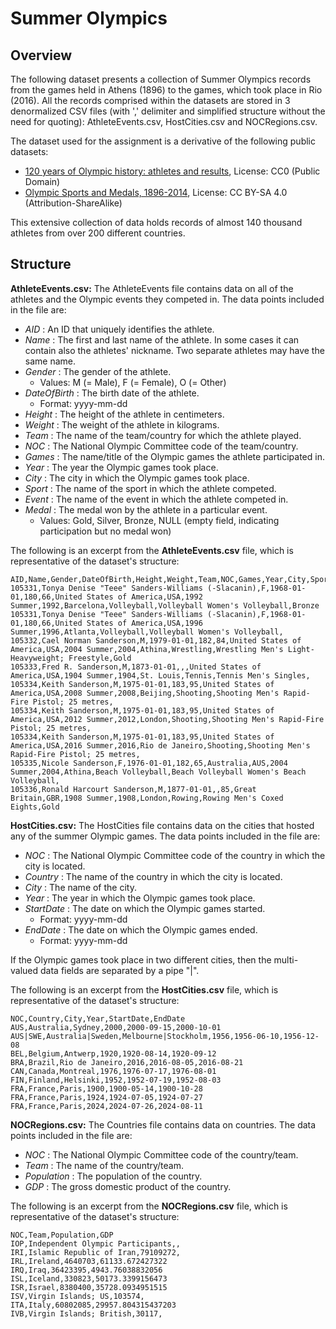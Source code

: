 # Summer Olympics

## Overview

The following dataset presents a collection of Summer Olympics records from the games held in Athens (1896) to the games,  which took place in Rio (2016). All the records comprised within the datasets are stored in 3 denormalized CSV files (with ',' delimiter and simplified structure without the need for quoting): AthleteEvents.csv, HostCities.csv and NOCRegions.csv.

The dataset used for the assignment is a derivative of the following public datasets:

* [120 years of Olympic history: athletes and results][1], License: CC0 (Public Domain)
* [Olympic Sports and Medals, 1896-2014][2], License: CC BY-SA 4.0 (Attribution-ShareAlike) 

[1]: https://www.kaggle.com/heesoo37/120-years-of-olympic-history-athletes-and-results
[2]: https://www.kaggle.com/the-guardian/olympic-games

This extensive collection of data holds records of almost 140 thousand athletes from over 200 different countries.


## Structure

**AthleteEvents.csv:** The AthleteEvents file contains data on all of the athletes and the Olympic events they competed in. The data points included in the file are:

* *AID* : An ID that uniquely identifies the athlete.
* *Name* : The first and last name of the athlete. In some cases it can contain also the athletes' nickname. Two separate athletes may have the same name.
* *Gender* : The gender of the athlete.
  * Values: M (= Male), F (= Female), O (= Other)
* *DateOfBirth* : The birth date of the athlete.
  * Format: yyyy-mm-dd
* *Height* : The height of the athlete in centimeters.
* *Weight* : The weight of the athlete in kilograms.
* *Team* : The name of the team/country for which the athlete played.
* *NOC* : The National Olympic Committee code of the team/country.
* *Games* : The name/title of the Olympic games the athlete participated in.
* *Year* : The year the Olympic games took place.
* *City* : The city in which the Olympic games took place.
* *Sport* : The name of the sport in which the athlete competed.
* *Event* : The name of the event in which the athlete competed in.
* *Medal* : The medal won by the athlete in a particular event.
  * Values: Gold, Silver, Bronze, NULL (empty field, indicating participation but no medal won)

The following is an excerpt from the **AthleteEvents.csv** file, which is representative of the dataset's structure:

```
AID,Name,Gender,DateOfBirth,Height,Weight,Team,NOC,Games,Year,City,Sport,Event,Medal
105331,Tonya Denise "Teee" Sanders-Williams (-Slacanin),F,1968-01-01,180,66,United States of America,USA,1992 Summer,1992,Barcelona,Volleyball,Volleyball Women's Volleyball,Bronze
105331,Tonya Denise "Teee" Sanders-Williams (-Slacanin),F,1968-01-01,180,66,United States of America,USA,1996 Summer,1996,Atlanta,Volleyball,Volleyball Women's Volleyball,
105332,Cael Norman Sanderson,M,1979-01-01,182,84,United States of America,USA,2004 Summer,2004,Athina,Wrestling,Wrestling Men's Light-Heavyweight; Freestyle,Gold
105333,Fred R. Sanderson,M,1873-01-01,,,United States of America,USA,1904 Summer,1904,St. Louis,Tennis,Tennis Men's Singles,
105334,Keith Sanderson,M,1975-01-01,183,95,United States of America,USA,2008 Summer,2008,Beijing,Shooting,Shooting Men's Rapid-Fire Pistol; 25 metres,
105334,Keith Sanderson,M,1975-01-01,183,95,United States of America,USA,2012 Summer,2012,London,Shooting,Shooting Men's Rapid-Fire Pistol; 25 metres,
105334,Keith Sanderson,M,1975-01-01,183,95,United States of America,USA,2016 Summer,2016,Rio de Janeiro,Shooting,Shooting Men's Rapid-Fire Pistol; 25 metres,
105335,Nicole Sanderson,F,1976-01-01,182,65,Australia,AUS,2004 Summer,2004,Athina,Beach Volleyball,Beach Volleyball Women's Beach Volleyball,
105336,Ronald Harcourt Sanderson,M,1877-01-01,,85,Great Britain,GBR,1908 Summer,1908,London,Rowing,Rowing Men's Coxed Eights,Gold
```

**HostCities.csv:** The HostCities file contains data on the cities that hosted any of the summer Olympic games. The data points included in the file are:

* *NOC* : The National Olympic Committee code of the country in which the city is located.
* *Country* : The name of the country in which the city is located.
* *City* : The name of the city.
* *Year* : The year in which the Olympic games took place.
* *StartDate* : The date on which the Olympic games started.
  * Format: yyyy-mm-dd
* *EndDate* : The date on which the Olympic games ended.
  * Format: yyyy-mm-dd

If the Olympic games took place in two different cities, then the multi-valued data fields are separated by a pipe "|".

The following is an excerpt from the **HostCities.csv** file, which is representative of the dataset's structure:

```
NOC,Country,City,Year,StartDate,EndDate
AUS,Australia,Sydney,2000,2000-09-15,2000-10-01
AUS|SWE,Australia|Sweden,Melbourne|Stockholm,1956,1956-06-10,1956-12-08
BEL,Belgium,Antwerp,1920,1920-08-14,1920-09-12
BRA,Brazil,Rio de Janeiro,2016,2016-08-05,2016-08-21
CAN,Canada,Montreal,1976,1976-07-17,1976-08-01
FIN,Finland,Helsinki,1952,1952-07-19,1952-08-03
FRA,France,Paris,1900,1900-05-14,1900-10-28
FRA,France,Paris,1924,1924-07-05,1924-07-27
FRA,France,Paris,2024,2024-07-26,2024-08-11
```

**NOCRegions.csv:** The Countries file contains data on countries. The data points included in the file are:

* *NOC* : The National Olympic Committee code of the country/team.
* *Team* : The name of the country/team.
* *Population* : The population of the country.
* *GDP* : The gross domestic product of the country.

The following is an excerpt from the **NOCRegions.csv** file, which is representative of the dataset's structure:

```
NOC,Team,Population,GDP
IOP,Independent Olympic Participants,,
IRI,Islamic Republic of Iran,79109272,
IRL,Ireland,4640703,61133.672427322
IRQ,Iraq,36423395,4943.76038832056
ISL,Iceland,330823,50173.3399156473
ISR,Israel,8380400,35728.0934951515
ISV,Virgin Islands; US,103574,
ITA,Italy,60802085,29957.804315437203
IVB,Virgin Islands; British,30117,
```

